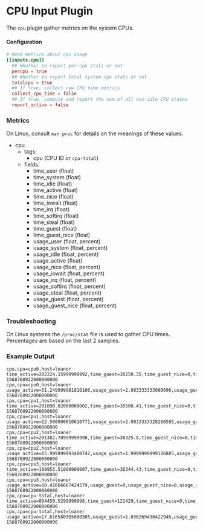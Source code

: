 # CPU Input Plugin

The `cpu` plugin gather metrics on the system CPUs.

#### Configuration

```toml
# Read metrics about cpu usage
[[inputs.cpu]]
  ## Whether to report per-cpu stats or not
  percpu = true
  ## Whether to report total system cpu stats or not
  totalcpu = true
  ## If true, collect raw CPU time metrics
  collect_cpu_time = false
  ## If true, compute and report the sum of all non-idle CPU states
  report_active = false
```

### Metrics

On Linux, consult `man proc` for details on the meanings of these values.

- cpu
  - tags:
    - cpu (CPU ID or `cpu-total`)
  - fields:
    - time_user (float)
    - time_system (float)
    - time_idle (float)
    - time_active (float)
    - time_nice (float)
    - time_iowait (float)
    - time_irq (float)
    - time_softirq (float)
    - time_steal (float)
    - time_guest (float)
    - time_guest_nice (float)
    - usage_user (float, percent)
    - usage_system (float, percent)
    - usage_idle (float, percent)
    - usage_active (float)
    - usage_nice (float, percent)
    - usage_iowait (float, percent)
    - usage_irq (float, percent)
    - usage_softirq (float, percent)
    - usage_steal (float, percent)
    - usage_guest (float, percent)
    - usage_guest_nice (float, percent)

### Troubleshooting

On Linux systems the `/proc/stat` file is used to gather CPU times.
Percentages are based on the last 2 samples.

### Example Output

```
cpu,cpu=cpu0,host=loaner time_active=202224.15999999992,time_guest=30250.35,time_guest_nice=0,time_idle=1527035.04,time_iowait=1352,time_irq=0,time_nice=169.28,time_softirq=6281.4,time_steal=0,time_system=40097.14,time_user=154324.34 1568760922000000000
cpu,cpu=cpu0,host=loaner usage_active=31.249999981810106,usage_guest=2.083333333080696,usage_guest_nice=0,usage_idle=68.7500000181899,usage_iowait=0,usage_irq=0,usage_nice=0,usage_softirq=0,usage_steal=0,usage_system=4.166666666161392,usage_user=25.000000002273737 1568760922000000000
cpu,cpu=cpu1,host=loaner time_active=201890.02000000002,time_guest=30508.41,time_guest_nice=0,time_idle=264641.18,time_iowait=210.44,time_irq=0,time_nice=181.75,time_softirq=4537.88,time_steal=0,time_system=39480.7,time_user=157479.25 1568760922000000000
cpu,cpu=cpu1,host=loaner usage_active=12.500000010610771,usage_guest=2.0833333328280585,usage_guest_nice=0,usage_idle=87.49999998938922,usage_iowait=0,usage_irq=0,usage_nice=0,usage_softirq=2.0833333332070145,usage_steal=0,usage_system=4.166666665656117,usage_user=4.166666666414029 1568760922000000000
cpu,cpu=cpu2,host=loaner time_active=201382.78999999998,time_guest=30325.8,time_guest_nice=0,time_idle=264686.63,time_iowait=202.77,time_irq=0,time_nice=162.81,time_softirq=3378.34,time_steal=0,time_system=39270.59,time_user=158368.28 1568760922000000000
cpu,cpu=cpu2,host=loaner usage_active=15.999999993480742,usage_guest=1.9999999999126885,usage_guest_nice=0,usage_idle=84.00000000651926,usage_iowait=0,usage_irq=0,usage_nice=0,usage_softirq=2.0000000002764864,usage_steal=0,usage_system=3.999999999825377,usage_user=7.999999998923158 1568760922000000000
cpu,cpu=cpu3,host=loaner time_active=198953.51000000007,time_guest=30344.43,time_guest_nice=0,time_idle=265504.09,time_iowait=187.64,time_irq=0,time_nice=197.47,time_softirq=2301.47,time_steal=0,time_system=39313.73,time_user=156953.2 1568760922000000000
cpu,cpu=cpu3,host=loaner usage_active=10.41666667424579,usage_guest=0,usage_guest_nice=0,usage_idle=89.58333332575421,usage_iowait=0,usage_irq=0,usage_nice=0,usage_softirq=0,usage_steal=0,usage_system=4.166666666666667,usage_user=6.249999998484175 1568760922000000000
cpu,cpu=cpu-total,host=loaner time_active=804450.5299999998,time_guest=121429,time_guest_nice=0,time_idle=2321866.96,time_iowait=1952.86,time_irq=0,time_nice=711.32,time_softirq=16499.1,time_steal=0,time_system=158162.17,time_user=627125.08 1568760922000000000
cpu,cpu=cpu-total,host=loaner usage_active=17.616580305880305,usage_guest=1.036269430422946,usage_guest_nice=0,usage_idle=82.3834196941197,usage_iowait=0,usage_irq=0,usage_nice=0,usage_softirq=1.0362694300459534,usage_steal=0,usage_system=4.145077721691784,usage_user=11.398963731636465 1568760922000000000
```
